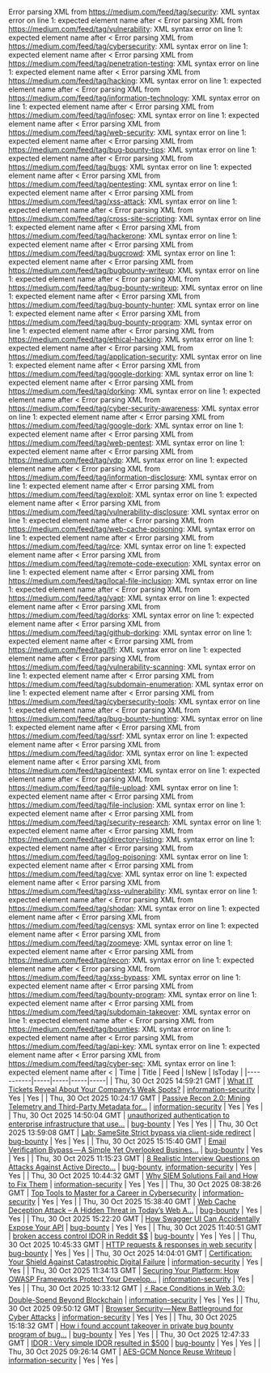 Error parsing XML from https://medium.com/feed/tag/security: XML syntax error on line 1: expected element name after <
Error parsing XML from https://medium.com/feed/tag/vulnerability: XML syntax error on line 1: expected element name after <
Error parsing XML from https://medium.com/feed/tag/cybersecurity: XML syntax error on line 1: expected element name after <
Error parsing XML from https://medium.com/feed/tag/penetration-testing: XML syntax error on line 1: expected element name after <
Error parsing XML from https://medium.com/feed/tag/hacking: XML syntax error on line 1: expected element name after <
Error parsing XML from https://medium.com/feed/tag/information-technology: XML syntax error on line 1: expected element name after <
Error parsing XML from https://medium.com/feed/tag/infosec: XML syntax error on line 1: expected element name after <
Error parsing XML from https://medium.com/feed/tag/web-security: XML syntax error on line 1: expected element name after <
Error parsing XML from https://medium.com/feed/tag/bug-bounty-tips: XML syntax error on line 1: expected element name after <
Error parsing XML from https://medium.com/feed/tag/bugs: XML syntax error on line 1: expected element name after <
Error parsing XML from https://medium.com/feed/tag/pentesting: XML syntax error on line 1: expected element name after <
Error parsing XML from https://medium.com/feed/tag/xss-attack: XML syntax error on line 1: expected element name after <
Error parsing XML from https://medium.com/feed/tag/cross-site-scripting: XML syntax error on line 1: expected element name after <
Error parsing XML from https://medium.com/feed/tag/hackerone: XML syntax error on line 1: expected element name after <
Error parsing XML from https://medium.com/feed/tag/bugcrowd: XML syntax error on line 1: expected element name after <
Error parsing XML from https://medium.com/feed/tag/bugbounty-writeup: XML syntax error on line 1: expected element name after <
Error parsing XML from https://medium.com/feed/tag/bug-bounty-writeup: XML syntax error on line 1: expected element name after <
Error parsing XML from https://medium.com/feed/tag/bug-bounty-hunter: XML syntax error on line 1: expected element name after <
Error parsing XML from https://medium.com/feed/tag/bug-bounty-program: XML syntax error on line 1: expected element name after <
Error parsing XML from https://medium.com/feed/tag/ethical-hacking: XML syntax error on line 1: expected element name after <
Error parsing XML from https://medium.com/feed/tag/application-security: XML syntax error on line 1: expected element name after <
Error parsing XML from https://medium.com/feed/tag/google-dorking: XML syntax error on line 1: expected element name after <
Error parsing XML from https://medium.com/feed/tag/dorking: XML syntax error on line 1: expected element name after <
Error parsing XML from https://medium.com/feed/tag/cyber-security-awareness: XML syntax error on line 1: expected element name after <
Error parsing XML from https://medium.com/feed/tag/google-dork: XML syntax error on line 1: expected element name after <
Error parsing XML from https://medium.com/feed/tag/web-pentest: XML syntax error on line 1: expected element name after <
Error parsing XML from https://medium.com/feed/tag/vdp: XML syntax error on line 1: expected element name after <
Error parsing XML from https://medium.com/feed/tag/information-disclosure: XML syntax error on line 1: expected element name after <
Error parsing XML from https://medium.com/feed/tag/exploit: XML syntax error on line 1: expected element name after <
Error parsing XML from https://medium.com/feed/tag/vulnerability-disclosure: XML syntax error on line 1: expected element name after <
Error parsing XML from https://medium.com/feed/tag/web-cache-poisoning: XML syntax error on line 1: expected element name after <
Error parsing XML from https://medium.com/feed/tag/rce: XML syntax error on line 1: expected element name after <
Error parsing XML from https://medium.com/feed/tag/remote-code-execution: XML syntax error on line 1: expected element name after <
Error parsing XML from https://medium.com/feed/tag/local-file-inclusion: XML syntax error on line 1: expected element name after <
Error parsing XML from https://medium.com/feed/tag/vapt: XML syntax error on line 1: expected element name after <
Error parsing XML from https://medium.com/feed/tag/dorks: XML syntax error on line 1: expected element name after <
Error parsing XML from https://medium.com/feed/tag/github-dorking: XML syntax error on line 1: expected element name after <
Error parsing XML from https://medium.com/feed/tag/lfi: XML syntax error on line 1: expected element name after <
Error parsing XML from https://medium.com/feed/tag/vulnerability-scanning: XML syntax error on line 1: expected element name after <
Error parsing XML from https://medium.com/feed/tag/subdomain-enumeration: XML syntax error on line 1: expected element name after <
Error parsing XML from https://medium.com/feed/tag/cybersecurity-tools: XML syntax error on line 1: expected element name after <
Error parsing XML from https://medium.com/feed/tag/bug-bounty-hunting: XML syntax error on line 1: expected element name after <
Error parsing XML from https://medium.com/feed/tag/ssrf: XML syntax error on line 1: expected element name after <
Error parsing XML from https://medium.com/feed/tag/idor: XML syntax error on line 1: expected element name after <
Error parsing XML from https://medium.com/feed/tag/pentest: XML syntax error on line 1: expected element name after <
Error parsing XML from https://medium.com/feed/tag/file-upload: XML syntax error on line 1: expected element name after <
Error parsing XML from https://medium.com/feed/tag/file-inclusion: XML syntax error on line 1: expected element name after <
Error parsing XML from https://medium.com/feed/tag/security-research: XML syntax error on line 1: expected element name after <
Error parsing XML from https://medium.com/feed/tag/directory-listing: XML syntax error on line 1: expected element name after <
Error parsing XML from https://medium.com/feed/tag/log-poisoning: XML syntax error on line 1: expected element name after <
Error parsing XML from https://medium.com/feed/tag/cve: XML syntax error on line 1: expected element name after <
Error parsing XML from https://medium.com/feed/tag/xss-vulnerability: XML syntax error on line 1: expected element name after <
Error parsing XML from https://medium.com/feed/tag/shodan: XML syntax error on line 1: expected element name after <
Error parsing XML from https://medium.com/feed/tag/censys: XML syntax error on line 1: expected element name after <
Error parsing XML from https://medium.com/feed/tag/zoomeye: XML syntax error on line 1: expected element name after <
Error parsing XML from https://medium.com/feed/tag/recon: XML syntax error on line 1: expected element name after <
Error parsing XML from https://medium.com/feed/tag/xss-bypass: XML syntax error on line 1: expected element name after <
Error parsing XML from https://medium.com/feed/tag/bounty-program: XML syntax error on line 1: expected element name after <
Error parsing XML from https://medium.com/feed/tag/subdomain-takeover: XML syntax error on line 1: expected element name after <
Error parsing XML from https://medium.com/feed/tag/bounties: XML syntax error on line 1: expected element name after <
Error parsing XML from https://medium.com/feed/tag/api-key: XML syntax error on line 1: expected element name after <
Error parsing XML from https://medium.com/feed/tag/cyber-sec: XML syntax error on line 1: expected element name after <
| Time | Title | Feed | IsNew | IsToday |
|-----------|-----|-----|-----|-----|
| Thu, 30 Oct 2025 14:59:21 GMT | [What IT Tickets Reveal About Your Company’s Weak Spots?](https://freedium.cfd/https://medium.com/p/158178e8c919) | [information-security](https://medium.com/feed/tag/information-security) | Yes | Yes |
| Thu, 30 Oct 2025 10:24:17 GMT | [ Passive Recon 2.0: Mining Telemetry and Third-Party Metadata for...](https://freedium.cfd/https://medium.com/p/5e92cc76b7fe) | [information-security](https://medium.com/feed/tag/information-security) | Yes | Yes |
| Thu, 30 Oct 2025 14:50:04 GMT | [unauthorized authentication to enterprise infrastructure that use...](https://freedium.cfd/https://medium.com/p/236dd9e53652) | [bug-bounty](https://medium.com/feed/tag/bug-bounty) | Yes | Yes |
| Thu, 30 Oct 2025 13:59:08 GMT | [Lab: SameSite Strict bypass via client-side redirect](https://freedium.cfd/https://medium.com/p/81fed4306b3e) | [bug-bounty](https://medium.com/feed/tag/bug-bounty) | Yes | Yes |
| Thu, 30 Oct 2025 15:15:40 GMT | [Email Verification Bypass — A Simple Yet Overlooked Busines...](https://freedium.cfd/https://medium.com/p/5a9c5980f2aa) | [bug-bounty](https://medium.com/feed/tag/bug-bounty) | Yes | Yes |
| Thu, 30 Oct 2025 11:15:23 GMT | [8 Realistic Interview Questions on Attacks Against Active Directo...](https://freedium.cfd/https://medium.com/p/4a28f5e96113) | [bug-bounty](https://medium.com/feed/tag/bug-bounty), [information-security](https://medium.com/feed/tag/information-security) | Yes | Yes |
| Thu, 30 Oct 2025 10:44:32 GMT | [Why SIEM Solutions Fail and How to Fix Them](https://freedium.cfd/https://medium.com/p/8ddd8499eb73) | [information-security](https://medium.com/feed/tag/information-security) | Yes | Yes |
| Thu, 30 Oct 2025 08:38:26 GMT | [Top Tools to Master for a Career in Cybersecurity](https://freedium.cfd/https://medium.com/p/2483f48b1668) | [information-security](https://medium.com/feed/tag/information-security) | Yes | Yes |
| Thu, 30 Oct 2025 15:38:40 GMT | [Web Cache Deception Attack – A Hidden Threat in Today’s Web A...](https://freedium.cfd/https://medium.com/p/9b7b4b37a3a0) | [bug-bounty](https://medium.com/feed/tag/bug-bounty) | Yes | Yes |
| Thu, 30 Oct 2025 15:22:20 GMT | [How Swagger UI Can Accidentally Expose Your API](https://freedium.cfd/https://medium.com/p/2bf02c2cb2ba) | [bug-bounty](https://medium.com/feed/tag/bug-bounty) | Yes | Yes |
| Thu, 30 Oct 2025 11:40:51 GMT | [broken access control IDOR in Reddit $$](https://freedium.cfd/https://medium.com/p/5fcd05b9a767) | [bug-bounty](https://medium.com/feed/tag/bug-bounty) | Yes | Yes |
| Thu, 30 Oct 2025 10:45:33 GMT | [HTTP requests & responses in web security](https://freedium.cfd/https://medium.com/p/5ce0c8012c03) | [bug-bounty](https://medium.com/feed/tag/bug-bounty) | Yes | Yes |
| Thu, 30 Oct 2025 14:04:01 GMT | [Certification: Your Shield Against Catastrophic Digital Failure](https://freedium.cfd/https://medium.com/p/844905183011) | [information-security](https://medium.com/feed/tag/information-security) | Yes | Yes |
| Thu, 30 Oct 2025 11:34:13 GMT | [Securing Your Platform: How OWASP Frameworks Protect Your Develop...](https://freedium.cfd/https://medium.com/p/28ce11febf44) | [information-security](https://medium.com/feed/tag/information-security) | Yes | Yes |
| Thu, 30 Oct 2025 10:33:12 GMT | [⚡ Race Conditions in Web 3.0: Double-Spend Beyond Blockchain](https://freedium.cfd/https://medium.com/p/5be1b0df6dd4) | [information-security](https://medium.com/feed/tag/information-security) | Yes | Yes |
| Thu, 30 Oct 2025 09:50:12 GMT | [Browser Security — New Battleground for Cyber Attacks](https://freedium.cfd/https://medium.com/p/45acde7a337d) | [information-security](https://medium.com/feed/tag/information-security) | Yes | Yes |
| Thu, 30 Oct 2025 15:18:32 GMT | [How i found account takeover in private bug bounty program of bug...](https://freedium.cfd/https://medium.com/p/21df5ed3ed3c) | [bug-bounty](https://medium.com/feed/tag/bug-bounty) | Yes | Yes |
| Thu, 30 Oct 2025 12:47:33 GMT | [IDOR : Very simple IDOR resulted in $500](https://freedium.cfd/https://medium.com/p/1d0c3b725631) | [bug-bounty](https://medium.com/feed/tag/bug-bounty) | Yes | Yes |
| Thu, 30 Oct 2025 09:26:14 GMT | [AES-GCM Nonce Reuse Writeup](https://freedium.cfd/https://medium.com/p/7d5a92b599cb) | [information-security](https://medium.com/feed/tag/information-security) | Yes | Yes |
